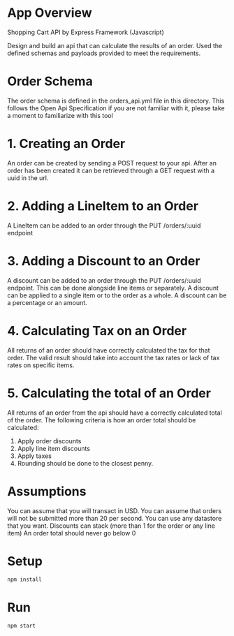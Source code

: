 # App Overview

Shopping Cart API by Express Framework (Javascript)
 
Design and build an api that can calculate the results of an order. Used the defined schemas and payloads provided to meet the requirements.

# Order Schema
The order schema is defined in the orders_api.yml file in this directory. This follows the Open Api Specification if you are not familiar with it, please take a moment to familiarize with this tool

# 1. Creating an Order
An order can be created by sending a POST request to your api. After an order has been created it can be retrieved through a GET request with a uuid in the url.

# 2. Adding a LineItem to an Order
A LineItem can be added to an order through the PUT /orders/:uuid endpoint

# 3. Adding a Discount to an Order
A discount can be added to an order through the PUT /orders/:uuid endpoint. This can be done alongside line items or separately. A discount can be applied to a single item or to the order as a whole. A discount can be a percentage or an amount.

# 4. Calculating Tax on an Order
All returns of an order should have correctly calculated the tax for that order. The valid result should take into account the tax rates or lack of tax rates on specific items.

# 5. Calculating the total of an Order
All returns of an order from the api should have a correctly calculated total of the order. The following criteria is how an order total should be calculated:

  1. Apply order discounts
  2. Apply line item discounts
  3. Apply taxes
  4. Rounding should be done to the closest penny.

# Assumptions
  You can assume that you will transact in USD.
  You can assume that orders will not be submitted more than 20 per second.
  You can use any datastore that you want.
  Discounts can stack (more than 1 for the order or any line item)
  An order total should never go below 0

# Setup

`npm install`

# Run

`npm start`
